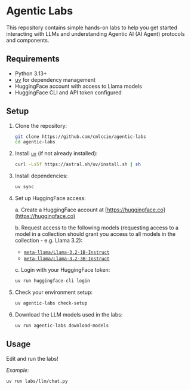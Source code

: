 # Agentic Labs

This repository contains simple hands-on labs to help you get started interacting with LLMs and understanding Agentic AI (AI Agent) protocols and components.

## Requirements

- Python 3.13+
- [uv](https://github.com/astral-sh/uv) for dependency management
- HuggingFace account with access to Llama models
- HuggingFace CLI and API token configured

## Setup

1. Clone the repository:

   ```sh
   git clone https://github.com/cmlccie/agentic-labs
   cd agentic-labs
   ```

2. Install [`uv`](https://docs.astral.sh/uv/) (if not already installed):

   ```sh
   curl -LsSf https://astral.sh/uv/install.sh | sh
   ```

3. Install dependencies:

   ```sh
   uv sync
   ```

4. Set up HuggingFace access:

   a. Create a HuggingFace account at [https://huggingface.co](https://huggingface.co)

   b. Request access to the following models (requesting access to a model in a collection should grant you access to all models in the collection - e.g. Llama 3.2):

   - [`meta-llama/Llama-3.2-1B-Instruct`](https://huggingface.co/meta-llama/Llama-3.2-1B-Instruct)
   - [`meta-llama/Llama-3.2-3B-Instruct`](https://huggingface.co/meta-llama/Llama-3.2-3B-Instruct)

   c. Login with your HuggingFace token:

   ```sh
   uv run huggingface-cli login
   ```

5. Check your environment setup:

   ```sh
   uv agentic-labs check-setup
   ```

6. Download the LLM models used in the labs:

   ```sh
   uv run agentic-labs download-models
   ```

## Usage

Edit and run the labs!

_Example:_

```sh
uv run labs/llm/chat.py
```
